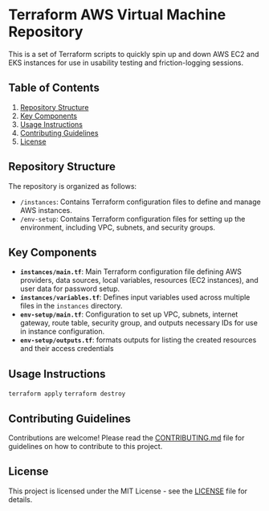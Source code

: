 # Terraform AWS Virtual Machine Repository

This is a set of Terraform scripts to quickly spin up and down AWS EC2 and EKS instances for use in usability testing and friction-logging sessions.

## Table of Contents
1. [Repository Structure](#repository-structure)
2. [Key Components](#key-components)
3. [Usage Instructions](#usage-instructions)
4. [Contributing Guidelines](#contributing-guidelines)
5. [License](#license)

## Repository Structure
The repository is organized as follows:
- `/instances`: Contains Terraform configuration files to define and manage AWS instances.
- `/env-setup`: Contains Terraform configuration files for setting up the environment, including VPC, subnets, and security groups.

## Key Components
- **`instances/main.tf`**: Main Terraform configuration file defining AWS providers, data sources, local variables, resources (EC2 instances), and user data for password setup.
- **`instances/variables.tf`**: Defines input variables used across multiple files in the `instances` directory.
- **`env-setup/main.tf`**: Configuration to set up VPC, subnets, internet gateway, route table, security group, and outputs necessary IDs for use in instance configuration.
- **`env-setup/outputs.tf`**: formats outputs for listing the created resources and their access credentials

## Usage Instructions
`terraform apply`
`terraform destroy`

## Contributing Guidelines
Contributions are welcome! Please read the [CONTRIBUTING.md](CONTRIBUTING.md) file for guidelines on how to contribute to this project.

## License
This project is licensed under the MIT License - see the [LICENSE](LICENSE) file for details.